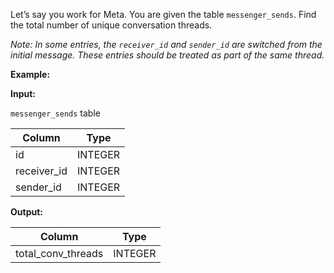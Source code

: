 ﻿
Let’s say you work for Meta. You are given the table  `messenger_sends`. Find the total number of unique conversation threads.

_Note: In some entries, the  `receiver_id`  and  `sender_id`  are switched from the initial message. These entries should be treated as part of the same thread._

**Example:**

**Input:**

`messenger_sends`  table

|   Column    |  Type   |
|-------------|---------|
| id          | INTEGER |
| receiver_id | INTEGER |
| sender_id   | INTEGER |



**Output:**


|       Column       |  Type   |
|--------------------|---------|
| total_conv_threads | INTEGER |



